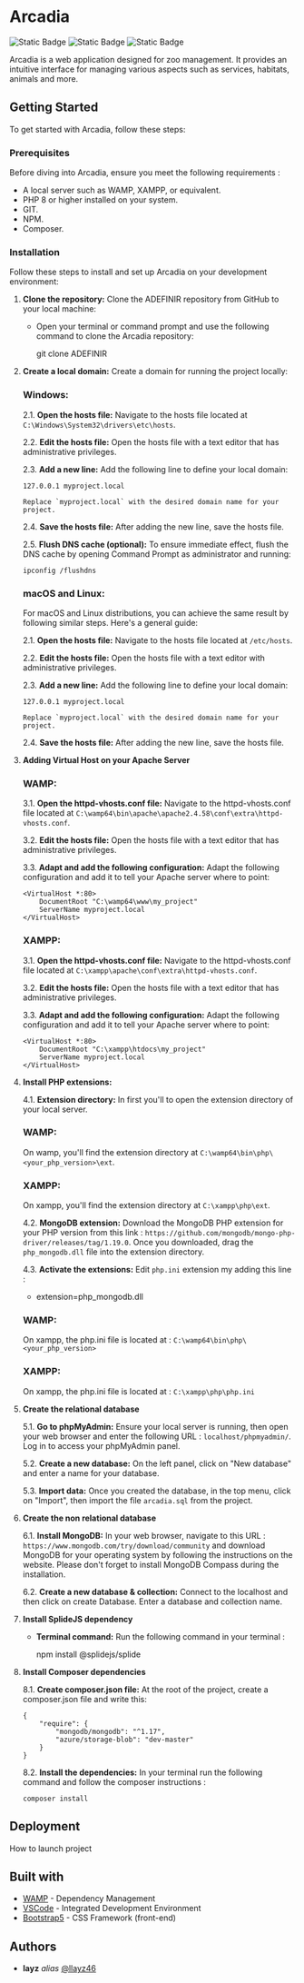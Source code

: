 # Arcadia

![Static Badge](https://img.shields.io/badge/MADES_WITH-MYSQL-%234479a1?style=for-the-badge&labelColor=%236ca4cc&link=llayz.fr) ![Static Badge](https://img.shields.io/badge/MADES_WITH-PHP-%2345a4b8?style=for-the-badge&labelColor=%2338c1d0&link=llayz.fr) ![Static Badge](https://img.shields.io/badge/MADES_WITH-BOOTSTRAP_5-%238511fa?style=for-the-badge&labelColor=%23a652f9&link=llayz.fr)

Arcadia is a web application designed for zoo management. It provides an intuitive interface for managing various aspects such as services, habitats, animals and more.

## Getting Started

To get started with Arcadia, follow these steps:

### Prerequisites

Before diving into Arcadia, ensure you meet the following requirements :

- A local server such as WAMP, XAMPP, or equivalent.
- PHP 8 or higher installed on your system.
- GIT.
- NPM.
- Composer.

### Installation

Follow these steps to install and set up Arcadia on your development environment:

1.  **Clone the repository:** Clone the ADEFINIR repository from GitHub to your local machine:

    - Open your terminal or command prompt and use the following command to clone the Arcadia repository:

        git clone ADEFINIR

2.  **Create a local domain:** Create a domain for running the project locally:

    ### Windows:

    2.1. **Open the hosts file:** Navigate to the hosts file located at `C:\Windows\System32\drivers\etc\hosts`.

    2.2. **Edit the hosts file:** Open the hosts file with a text editor that has administrative privileges.

    2.3. **Add a new line:** Add the following line to define your local domain:

        127.0.0.1 myproject.local

        Replace `myproject.local` with the desired domain name for your project.

    2.4. **Save the hosts file:** After adding the new line, save the hosts file.

    2.5. **Flush DNS cache (optional):** To ensure immediate effect, flush the DNS cache by opening Command Prompt as administrator and running:

        ipconfig /flushdns

    ### macOS and Linux:

    For macOS and Linux distributions, you can achieve the same result by following similar steps. Here's a general guide:

    2.1. **Open the hosts file:** Navigate to the hosts file located at `/etc/hosts`.

    2.2. **Edit the hosts file:** Open the hosts file with a text editor with administrative privileges.

    2.3. **Add a new line:** Add the following line to define your local domain:

        127.0.0.1 myproject.local

        Replace `myproject.local` with the desired domain name for your project.

    2.4. **Save the hosts file:** After adding the new line, save the hosts file.

3.  **Adding Virtual Host on your Apache Server**

    ### WAMP:

    3.1. **Open the httpd-vhosts.conf file:** Navigate to the httpd-vhosts.conf file located at `C:\wamp64\bin\apache\apache2.4.58\conf\extra\httpd-vhosts.conf`.

    3.2. **Edit the hosts file:** Open the hosts file with a text editor that has administrative privileges.

    3.3. **Adapt and add the following configuration:** Adapt the following configuration and add it to tell your Apache server where to point:

        <VirtualHost *:80>
            DocumentRoot "C:\wamp64\www\my_project"
            ServerName myproject.local
        </VirtualHost>

    ### XAMPP:

    3.1. **Open the httpd-vhosts.conf file:** Navigate to the httpd-vhosts.conf file located at `C:\xampp\apache\conf\extra\httpd-vhosts.conf`.

    3.2. **Edit the hosts file:** Open the hosts file with a text editor that has administrative privileges.

    3.3. **Adapt and add the following configuration:** Adapt the following configuration and add it to tell your Apache server where to point:

        <VirtualHost *:80>
            DocumentRoot "C:\xampp\htdocs\my_project"
            ServerName myproject.local
        </VirtualHost>

4.  **Install PHP extensions:**

    4.1. **Extension directory:** In first you'll to open the extension directory of your local server.

    ### WAMP:

    On wamp, you'll find the extension directory at `C:\wamp64\bin\php\<your_php_version>\ext`.

    ### XAMPP:

    On xampp, you'll find the extension directory at `C:\xampp\php\ext`.

    4.2. **MongoDB extension:** Download the MongoDB PHP extension for your PHP version from this link : `https://github.com/mongodb/mongo-php-driver/releases/tag/1.19.0`. Once you downloaded, drag the `php_mongodb.dll` file into the extension directory.

    4.3. **Activate the extensions:** Edit `php.ini` extension my adding this line : 
    - extension=php_mongodb.dll

    ### WAMP:

    On xampp, the php.ini file is located at : `C:\wamp64\bin\php\<your_php_version>`

    ### XAMPP:

    On xampp, the php.ini file is located at : `C:\xampp\php\php.ini`

5.  **Create the relational database**

    5.1. **Go to phpMyAdmin:** Ensure your local server is running, then open your web browser and enter the following URL : `localhost/phpmyadmin/`. Log in to access your phpMyAdmin panel.

    5.2. **Create a new database:** On the left panel, click on "New database" and enter a name for your database.

    5.3. **Import data:** Once you created the database, in the top menu, click on "Import", then import the file `arcadia.sql` from the project.

6.  **Create the non relational database**

    6.1. **Install MongoDB:** In your web browser, navigate to this URL : `https://www.mongodb.com/try/download/community` and download MongoDB for your operating system by following the instructions on the website. Please don't forget to install MongoDB Compass during the installation.

    6.2. **Create a new database & collection:** Connect to the localhost and then click on create Database. Enter a database and collection name.

7.  **Install SplideJS dependency**

    - **Terminal command:** Run the following command in your terminal : 

        npm install @splidejs/splide

8.  **Install Composer dependencies**

    8.1. **Create composer.json file:** At the root of the project, create a composer.json file and write this: 

        {
            "require": {
                "mongodb/mongodb": "^1.17",
                "azure/storage-blob": "dev-master"
            }
        }

    8.2. **Install the dependencies:** In your terminal run the following command and follow the composer instructions :

        composer install

## Deployment

How to launch project

## Built with

- [WAMP](https://www.wampserver.com/) - Dependency Management
- [VSCode](https://code.visualstudio.com/) - Integrated Development Environment
- [Bootstrap5](https://getbootstrap.com/) - CSS Framework (front-end)

## Authors

- **layz** _alias_ [@llayz46](https://github.com/llayz46)
